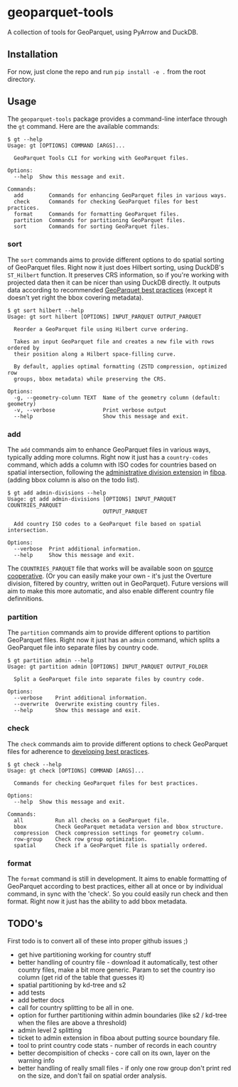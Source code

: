 # geoparquet-tools

A collection of tools for GeoParquet, using PyArrow and DuckDB.

## Installation

For now, just clone the repo and run `pip install -e .` from the root directory.

## Usage

The `geoparquet-tools` package provides a command-line interface through the `gt` command. Here are the available commands:

```
$ gt --help
Usage: gt [OPTIONS] COMMAND [ARGS]...

  GeoParquet Tools CLI for working with GeoParquet files.

Options:
  --help  Show this message and exit.

Commands:
  add        Commands for enhancing GeoParquet files in various ways.
  check      Commands for checking GeoParquet files for best practices.
  format     Commands for formatting GeoParquet files.
  partition  Commands for partitioning GeoParquet files.
  sort       Commands for sorting GeoParquet files.
```

### sort

The `sort` commands aims to provide different options to do spatial sorting of GeoParquet
files. Right now it just does Hilbert sorting, using DuckDB's `ST_Hilbert` function. It
preserves CRS information, so if you're working with projected data then it can be nicer
than using DuckDB directly. It outputs data according to recommended [GeoParquet
best practices](https://github.com/opengeospatial/geoparquet/pull/254/files) (except it doesn't yet right the bbox covering metadata).

```
$ gt sort hilbert --help
Usage: gt sort hilbert [OPTIONS] INPUT_PARQUET OUTPUT_PARQUET

  Reorder a GeoParquet file using Hilbert curve ordering.

  Takes an input GeoParquet file and creates a new file with rows ordered by
  their position along a Hilbert space-filling curve.

  By default, applies optimal formatting (ZSTD compression, optimized row
  groups, bbox metadata) while preserving the CRS.

Options:
  -g, --geometry-column TEXT  Name of the geometry column (default: geometry)
  -v, --verbose               Print verbose output
  --help                      Show this message and exit.
```

### add

The `add` commands aim to enhance GeoParquet files in various ways, typically adding
more columns. Right now it just has a `country-codes` command, which adds a column with
ISO codes for countries based on spatial intersection, following the [administrative division extension](https://github.com/fiboa/administrative-division-extension) in [fiboa](https://github.com/fiboa). (adding bbox column is also on the todo list).

```
$ gt add admin-divisions --help
Usage: gt add admin-divisions [OPTIONS] INPUT_PARQUET COUNTRIES_PARQUET
                              OUTPUT_PARQUET

  Add country ISO codes to a GeoParquet file based on spatial intersection.

Options:
  --verbose  Print additional information.
  --help     Show this message and exit.
```

The `COUNTRIES_PARQUET` file that works will be available soon on [source cooperative](https://source.coop/cholmes/admin-boundaries). (Or you can easily make your own - it's just the Overture division, filtered by country, written out in GeoParquet). Future
versions will aim to make this more automatic, and also enable different country file
definnitions.

### partition

The `partition` commands aim to provide different options to partition GeoParquet
files. Right now it just has an `admin` command, which splits a GeoParquet file into
separate files by country code.

```
$ gt partition admin --help
Usage: gt partition admin [OPTIONS] INPUT_PARQUET OUTPUT_FOLDER

  Split a GeoParquet file into separate files by country code.

Options:
  --verbose    Print additional information.
  --overwrite  Overwrite existing country files.
  --help       Show this message and exit.
```

### check

The `check` commands aim to provide different options to check GeoParquet files for
adherence to [developing best practices](https://github.com/opengeospatial/geoparquet/pull/254/files). 

```
$ gt check --help
Usage: gt check [OPTIONS] COMMAND [ARGS]...

  Commands for checking GeoParquet files for best practices.

Options:
  --help  Show this message and exit.

Commands:
  all          Run all checks on a GeoParquet file.
  bbox         Check GeoParquet metadata version and bbox structure.
  compression  Check compression settings for geometry column.
  row-group    Check row group optimization.
  spatial      Check if a GeoParquet file is spatially ordered.
```

### format

The `format` command is still in development. It aims to enable formatting of GeoParquet
according to best practices, either all at once or by individual command, in sync with 
the 'check'. So you could easily run check and then format. Right now it just has the
ability to add bbox metadata.


## TODO's

First todo is to convert all of these into proper github issues ;) 

 - get hive partitioning working for country stuff
 - better handling of country file - download it automatically, test other country files, make a bit more generic. Param to set the country iso column (get rid of the table that guesses it)
 - spatial partitioning by kd-tree and s2
 - add tests
 - add better docs
 - call for country splitting to be all in one.
 - option for further partitioning within admin boundaries (like s2 / kd-tree when the files are above a threshold)
 - admin level 2 splitting
 - ticket to admin extension in fiboa about putting source boundary file.
 - tool to print country code stats - number of records in each country
 - better decompisition of checks - core call on its own, layer on the warning info
 - better handling of really small files - if only one row group don't print red on the size, and don't fail on spatial order analysis.

